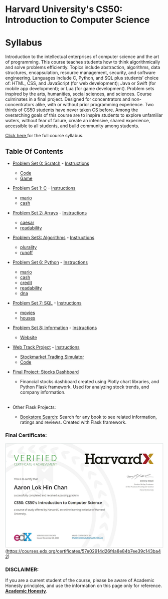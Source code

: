 # Harvard University's CS50: Introduction to Computer Science 

<h1>Syllabus</h1>

Introduction to the intellectual enterprises of computer science and the art of programming. This course teaches students how to think algorithmically and solve problems efficiently. Topics include abstraction, algorithms, data structures, encapsulation, resource management, security, and software engineering. Languages include C, Python, and SQL plus students’ choice of: HTML, CSS, and JavaScript (for web development); Java or Swift (for mobile app development); or Lua (for game development). Problem sets inspired by the arts, humanities, social sciences, and sciences. Course culminates in a final project. Designed for concentrators and non-concentrators alike, with or without prior programming experience. Two thirds of CS50 students have never taken CS before. Among the overarching goals of this course are to inspire students to explore unfamiliar waters, without fear of failure, create an intensive, shared experience, accessible to all students, and build community among students.

<a href='https://cs50.harvard.edu/x/2020/syllabus/#syllabus'> Click here </a> for the full course syllabus.

## Table Of Contents

- [Problem Set 0: Scratch](/ps0/) - <a href='https://cs50.harvard.edu/x/2020/psets/0/'> Instructions</a>
  * [Code](/ps0/)
  * <a href='https://scratch.mit.edu/projects/396103846/'> Game</a> 

- [Problem Set 1: C](/ps1/) - <a href='https://cs50.harvard.edu/x/2020/psets/1/'> Instructions</a>
  * [mario](/ps1/)
  * [cash](/ps1/)
  
- [Problem Set 2: Arrays](/C_Problem_Sets/ps2/) - <a href='https://cs50.harvard.edu/x/2020/psets/2/'> Instructions</a> 
  * [caesar](/ps2/)
  * [readability](/ps2/)
    
- [Problem Set3: Algorithms](/C_Problem_Sets/ps3/) - <a href='https://cs50.harvard.edu/x/2020/psets/3/'> Instructions</a> 
  * [plurality](/ps3/)
  * [runoff](/ps3/)

- [Problem Set 6: Python](/Python_Problem_Sets/ps6/) - <a href='https://cs50.harvard.edu/x/2020/psets/6/'> Instructions</a>
  * [mario](/ps6/)
  * [cash](/ps6/)
  * [credit](/ps6/)
  * [readability](/ps6/)
  * [dna](/ps6/)

- [Problem Set 7: SQL](/Python_Problem_Sets/ps7/) - <a href='https://cs50.harvard.edu/x/2020/psets/7/'> Instructions</a>
  * [movies](/ps7/)
  * [houses](/ps7/)

- [Problem Set 8: Information](/Python_Problem_Sets/ps8/) - <a href='https://cs50.harvard.edu/x/2020/tracks/web/'> Instructions</a>
  * [Website](/ps8/)
  
- [Web Track Project](/web_track/) - <a href='https://cs50.harvard.edu/x/2020/tracks/web/'> Instructions</a>
  * <a href='https://cs50x-stockmarket.herokuapp.com/login'> Stockmarket Trading Simulator</a> 
  + [Code](/web_track/) 
  
- [Final Project: Stocks Dashboard](https://cs50-stocks-dashboard.herokuapp.com/)
   * Financial stocks dashboard created using Plotly chart libraries, and Python Flask framework. Used for analyzing stock trends, and company information.
   <br>
   
- Other Flask Projects:
  * <a href='https://aaron-test-application.herokuapp.com/'>Bookstore Search</a>: Search for any book to see related information, ratings and reviews. Created with Flask framework. 
    
### Final Certificate:
![Final Certificate](CS50_certificate.jpg)(https://courses.edx.org/certificates/57e02914d26f4a8e84b7ee39c143ba42)

### DISCLAIMER:
 If you are a current student of the course, please be aware of Academic Honesty principles, and use the information on this page only for reference. [**Academic Honesty**](https://docs.cs50.net/2016/fall/syllabus/cs50.html#academic-honesty).
